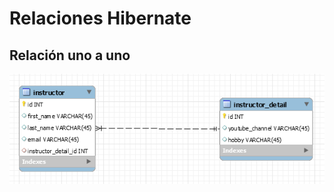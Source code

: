 # Relaciones Hibernate

## Relación uno a uno

![Entidad relación uno a uno](/images/uno_a_uno.png)



